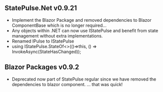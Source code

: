 ## StatePulse.Net v0.9.21
- Implement the Blazor Package and removed dependencies to Blazor ComponentBase which is no longer required... 
- Any objects within .NET can now use IStatePulse and benefit from state management without extra implementations.
- Renamed IPulse to IStatePulse
- using IStatePulse.StateOf<>(()=>this, () => InvokeAsync(StateHasChanged));


## Blazor Packages v0.9.2
- Deprecated now part of StatePulse regular since we have removed the dependencies to blazor component.
... that was quick!


